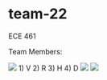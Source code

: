 # team-22
ECE 461

Team Members:

<img src="https://contrib.rocks/image?repo=varshney00/team-22" />
1) V
2) R
3) H
4) D

<img src="https://github-readme-stats.vercel.app/api/top-langs/?username=vcxrant" />
<img src="https://img.shields.io/badge/TypeScript-007ACC?style=for-the-badge&logo=typescript&logoColor=white" />
